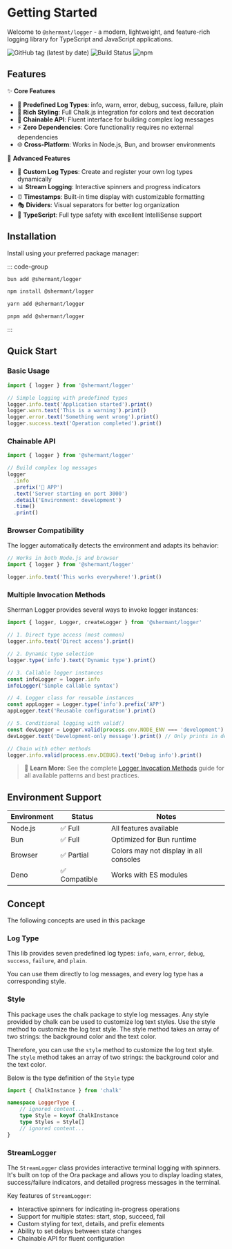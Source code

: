 # Getting Started

Welcome to `@shermant/logger` - a modern, lightweight, and feature-rich logging library for TypeScript and JavaScript applications.

![GitHub tag (latest by date)](https://img.shields.io/github/v/tag/ShermanTsang/Logger-TypeScript?label=version)
![Build Status](https://github.com/ShermanTsang/Logger-TypeScript/actions/workflows/npm-publish.yml/badge.svg)
![npm](https://img.shields.io/npm/dt/@shermant/logger)

## Features

✨ **Core Features**
- 🎯 **Predefined Log Types**: info, warn, error, debug, success, failure, plain
- 🎨 **Rich Styling**: Full Chalk.js integration for colors and text decoration
- 🔗 **Chainable API**: Fluent interface for building complex log messages
- ⚡ **Zero Dependencies**: Core functionality requires no external dependencies
- 🌐 **Cross-Platform**: Works in Node.js, Bun, and browser environments

🚀 **Advanced Features**
- 🎯 **Custom Log Types**: Create and register your own log types dynamically
- 📊 **Stream Logging**: Interactive spinners and progress indicators
- ⏰ **Timestamps**: Built-in time display with customizable formatting
- 🎭 **Dividers**: Visual separators for better log organization
- 🔧 **TypeScript**: Full type safety with excellent IntelliSense support

## Installation

Install using your preferred package manager:

::: code-group

```bash [bun]
bun add @shermant/logger
```

```bash [npm]
npm install @shermant/logger
```

```bash [yarn]
yarn add @shermant/logger
```

```bash [pnpm]
pnpm add @shermant/logger
```

:::

## Quick Start

### Basic Usage

```typescript
import { logger } from '@shermant/logger'

// Simple logging with predefined types
logger.info.text('Application started').print()
logger.warn.text('This is a warning').print()
logger.error.text('Something went wrong').print()
logger.success.text('Operation completed').print()
```

### Chainable API

```typescript
import { logger } from '@shermant/logger'

// Build complex log messages
logger
  .info
  .prefix('🚀 APP')
  .text('Server starting on port 3000')
  .detail('Environment: development')
  .time()
  .print()
```

### Browser Compatibility

The logger automatically detects the environment and adapts its behavior:

```typescript
// Works in both Node.js and browser
import { logger } from '@shermant/logger'

logger.info.text('This works everywhere!').print()
```

### Multiple Invocation Methods

Sherman Logger provides several ways to invoke logger instances:

```typescript
import { logger, Logger, createLogger } from '@shermant/logger'

// 1. Direct type access (most common)
logger.info.text('Direct access').print()

// 2. Dynamic type selection
logger.type('info').text('Dynamic type').print()

// 3. Callable logger instances
const infoLogger = logger.info
infoLogger('Simple callable syntax')

// 4. Logger class for reusable instances
const appLogger = Logger.type('info').prefix('APP')
appLogger.text('Reusable configuration').print()

// 5. Conditional logging with valid()
const devLogger = Logger.valid(process.env.NODE_ENV === 'development')
devLogger.text('Development-only message').print() // Only prints in dev

// Chain with other methods
logger.info.valid(process.env.DEBUG).text('Debug info').print()
```

> 📖 **Learn More**: See the complete [Logger Invocation Methods](./usage.md#logger-invocation-methods) guide for all available patterns and best practices.

## Environment Support

| Environment | Status | Notes |
|-------------|--------|-------|
| Node.js     | ✅ Full | All features available |
| Bun         | ✅ Full | Optimized for Bun runtime |
| Browser     | ✅ Partial | Colors may not display in all consoles |
| Deno        | ✅ Compatible | Works with ES modules |

## Concept

The following concepts are used in this package

### Log Type

This lib provides seven predefined log types: `info`, `warn`, `error`, `debug`, `success`, `failure`, and `plain`.

You can use them directly to log messages, and every log type has a corresponding style.

### Style

This package uses the chalk package to style log messages. Any style provided by chalk can be used to customize log
text styles. Use the style method to customize the log text style. The style method takes an array of two strings:
the background color and the text color.

Therefore, you can use the `style` method to customize the log text style. The `style` method takes an array of two
strings: the background color and the text color.

Below is the type definition of the `Style` type

```typescript
import { ChalkInstance } from 'chalk'

namespace LoggerType {
    // ignored content...
    type Style = keyof ChalkInstance
    type Styles = Style[]
    // ignored content...
}
```

### StreamLogger

The `StreamLogger` class provides interactive terminal logging with spinners. It's built on top of the Ora package and
allows you to display loading states, success/failure indicators, and detailed progress messages in the terminal.

Key features of `StreamLogger`:

- Interactive spinners for indicating in-progress operations
- Support for multiple states: start, stop, succeed, fail
- Custom styling for text, details, and prefix elements
- Ability to set delays between state changes
- Chainable API for fluent configuration

